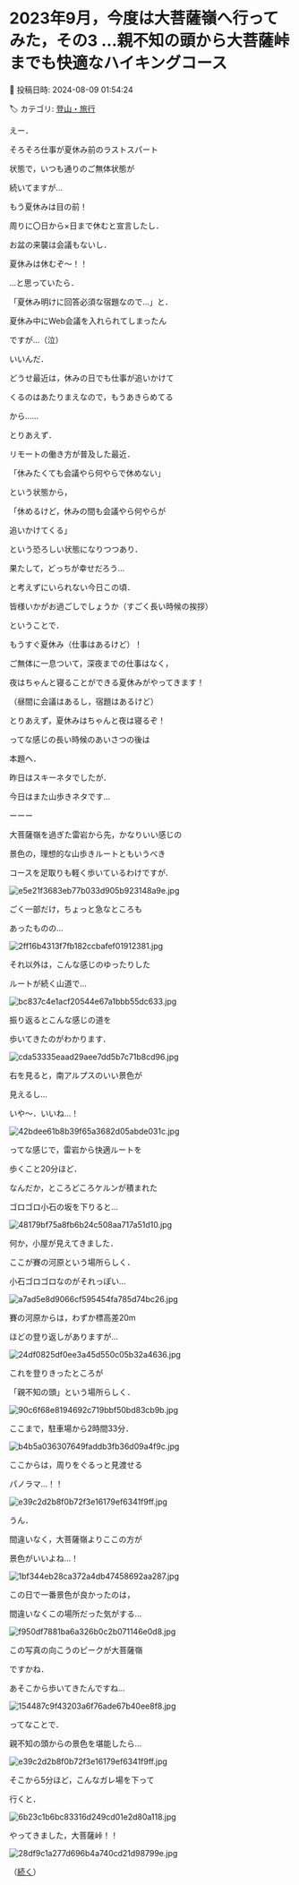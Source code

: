 # 2023年9月，今度は大菩薩嶺へ行ってみた，その3 …親不知の頭から大菩薩峠までも快適なハイキングコース

📅 投稿日時: 2024-08-09 01:54:24

🏷️ カテゴリ: [登山・旅行](c1d637a11a25b457ac978d197adbdafc5.md)

えー．


そろそろ仕事が夏休み前のラストスパート


状態で，いつも通りのご無体状態が


続いてますが…


もう夏休みは目の前！


周りに〇日から×日まで休むと宣言したし．


お盆の来襲は会議もないし．


夏休みは休むぞ～！！


…と思っていたら．





「夏休み明けに回答必須な宿題なので…」と．


夏休み中にWeb会議を入れられてしまったん


ですが…（泣）





いいんだ．


どうせ最近は，休みの日でも仕事が追いかけて


くるのはあたりまえなので，もうあきらめてる


から……





とりあえず．


リモートの働き方が普及した最近．


「休みたくても会議やら何やらで休めない」


という状態から，


「休めるけど，休みの間も会議やら何やらが


追いかけてくる」


という恐ろしい状態になりつつあり．





果たして，どっちが幸せだろう…


と考えずにいられない今日この頃．


皆様いかがお過ごしでしょうか（すごく長い時候の挨拶）





ということで．


もうすぐ夏休み（仕事はあるけど）！


ご無体に一息ついて，深夜までの仕事はなく，


夜はちゃんと寝ることができる夏休みがやってきます！


（昼間に会議はあるし，宿題はあるけど）





とりあえず，夏休みはちゃんと夜は寝るぞ！





ってな感じの長い時候のあいさつの後は


本題へ．


昨日はスキーネタでしたが．


今日はまた山歩きネタです…


ーーー





大菩薩嶺を過ぎた雷岩から先，かなりいい感じの


景色の，理想的な山歩きルートともいうべき


コースを足取りも軽く歩いているわけですが．




![e5e21f3683eb77b033d905b923148a9e.jpg](images/e5e21f3683eb77b033d905b923148a9e.jpg)







ごく一部だけ，ちょっと急なところも


あったものの…




![2ff16b4313f7fb182ccbafef01912381.jpg](images/2ff16b4313f7fb182ccbafef01912381.jpg)







それ以外は，こんな感じのゆったりした


ルートが続く山道で…




![bc837c4e1acf20544e67a1bbb55dc633.jpg](images/bc837c4e1acf20544e67a1bbb55dc633.jpg)







振り返るとこんな感じの道を


歩いてきたのがわかります．




![cda53335eaad29aee7dd5b7c71b8cd96.jpg](images/cda53335eaad29aee7dd5b7c71b8cd96.jpg)







右を見ると，南アルプスのいい景色が


見えるし…


いや～．いいね…！




![42bdee61b8b39f65a3682d05abde031c.jpg](images/42bdee61b8b39f65a3682d05abde031c.jpg)







ってな感じで，雷岩から快適ルートを


歩くこと20分ほど．


なんだか，ところどころケルンが積まれた


ゴロゴロ小石の坂を下りると…




![48179bf75a8fb6b24c508aa717a51d10.jpg](images/48179bf75a8fb6b24c508aa717a51d10.jpg)







何か，小屋が見えてきました．


ここが賽の河原という場所らしく．


小石ゴロゴロなのがそれっぽい…




![a7ad5e8d9066cf595454fa785d74bc26.jpg](images/a7ad5e8d9066cf595454fa785d74bc26.jpg)







賽の河原からは，わずか標高差20m


ほどの登り返しがありますが…




![24df0825df0ee3a45d550c05b32a4636.jpg](images/24df0825df0ee3a45d550c05b32a4636.jpg)







これを登りきったところが


「親不知の頭」という場所らしく．




![90c6f68e8194692c719bbf50bd83cb9b.jpg](images/90c6f68e8194692c719bbf50bd83cb9b.jpg)







ここまで，駐車場から2時間33分．




![b4b5a036307649faddb3fb36d09a4f9c.jpg](images/b4b5a036307649faddb3fb36d09a4f9c.jpg)







ここからは，周りをぐるっと見渡せる


パノラマ…！！




![e39c2d2b8f0b72f3e16179ef6341f9ff.jpg](images/e39c2d2b8f0b72f3e16179ef6341f9ff.jpg)







うん．


間違いなく，大菩薩嶺よりここの方が


景色がいいよね…！




![1bf344eb28ca372a4db47458692aa287.jpg](images/1bf344eb28ca372a4db47458692aa287.jpg)







この日で一番景色が良かったのは，


間違いなくこの場所だった気がする…




![f950df7881ba6a326b0c2b071146e0d8.jpg](images/f950df7881ba6a326b0c2b071146e0d8.jpg)







この写真の向こうのピークが大菩薩嶺


ですかね．


あそこから歩いてきたんですね…




![154487c9f43203a6f76ade67b40ee8f8.jpg](images/154487c9f43203a6f76ade67b40ee8f8.jpg)




ってなことで．


親不知の頭からの景色を堪能したら…




![e39c2d2b8f0b72f3e16179ef6341f9ff.jpg](images/e39c2d2b8f0b72f3e16179ef6341f9ff.jpg)







そこから5分ほど，こんなガレ場を下って


行くと．




![6b23c1b6bc83316d249cd01e2d80a118.jpg](images/6b23c1b6bc83316d249cd01e2d80a118.jpg)







やってきました，大菩薩峠！！




![28df9c1a277d696b4a740cd21d98799e.jpg](images/28df9c1a277d696b4a740cd21d98799e.jpg)







（[続く](e1816163d74d4d15a0d8aa80d07515629.md)）
